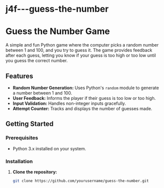 # j4f---guess-the-number
# Guess the Number Game

A simple and fun Python game where the computer picks a random number between 1 and 100, and you try to guess it. The game provides feedback after each guess, letting you know if your guess is too high or too low until you guess the correct number.

## Features

- **Random Number Generation:** Uses Python's `random` module to generate a number between 1 and 100.
- **User Feedback:** Informs the player if their guess is too low or too high.
- **Input Validation:** Handles non-integer inputs gracefully.
- **Attempt Counter:** Tracks and displays the number of guesses made.

## Getting Started

### Prerequisites

- Python 3.x installed on your system.

### Installation

1. **Clone the repository:**
   ```bash
   git clone https://github.com/yourusername/guess-the-number.git
